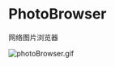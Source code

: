 # PhotoBrowser
网络图片浏览器


![photoBrowser.gif](https://upload-images.jianshu.io/upload_images/1741974-bc4ccab2bbc17aca.gif?imageMogr2/auto-orient/strip)
